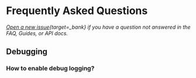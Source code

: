 # Frequently Asked Questions

*[Open a new issue](https://github.com/proxystore/taps/issues){target=_bank} if you have a question not answered in the FAQ, Guides, or API docs.*

## Debugging

### How to enable debug logging?
